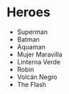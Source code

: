 # Heroes

* Superman
* Batman
* Aquaman
* Mujer Maravilla
* Linterna Verde
* Robin
* Volcán Negro
* The Flash
